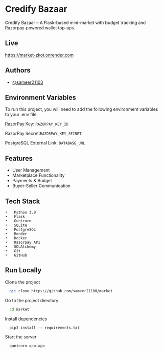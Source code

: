 
# Credify Bazaar

Credify Bazaar – A Flask-based mini-market with budget tracking and Razorpay-powered wallet top-ups.

## Live

https://market-zkot.onrender.com


## Authors

- [@sameer21100](https://www.github.com/sameer21100)


## Environment Variables

To run this project, you will need to add the following environment variables to your .env file

RazorPay Key: `RAZORPAY_KEY_ID`

RazorPay Secret:`RAZORPAY_KEY_SECRET`

PostgreSQL External Link: `DATABASE_URL`


## Features

- User Management
- Marketplace Functionality
- Payments & Budget
- Buyer-Seller Communication


## Tech Stack

	•	Python 3.9
	•	Flask
	•	Gunicorn
	•	SQLite
	•	PostgreSQL
	•	Render
	•	Docker
	•	Razorpay API
	•	SQLAlchemy
	•	Git
	•	GitHub

## Run Locally

Clone the project

```bash
  git clone https://github.com/sameer21100/market
```

Go to the project directory

```bash
  cd market
```

Install dependencies

```bash
  pip3 install -r requirements.txt
```

Start the server

```bash
  gunicorn app:app
```

